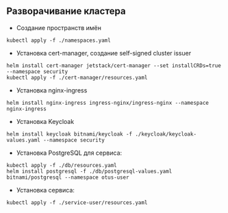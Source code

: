 ## Разворачивание кластера

- Создание пространств имён
```shell
kubectl apply -f ./namespaces.yaml
```

- Установка cert-manager, создание self-signed cluster issuer
```shell
helm install cert-manager jetstack/cert-manager --set installCRDs=true --namespace security
kubectl apply -f ./cert-manager/resources.yaml
```

- Установка nginx-ingress
```shell
helm install nginx-ingress ingress-nginx/ingress-nginx --namespace nginx-ingress
```

- Установка Keycloak
```shell
helm install keycloak bitnami/keycloak -f ./keycloak/keycloak-values.yaml --namespace security
```

- Установка PostgreSQL для сервиса:
```shell
kubectl apply -f ./db/resources.yaml
helm install postgresql -f ./db/postgresql-values.yaml bitnami/postgresql --namespace otus-user
```

- Установка сервиса:
```shell
kubectl apply -f ./service-user/resources.yaml
```
